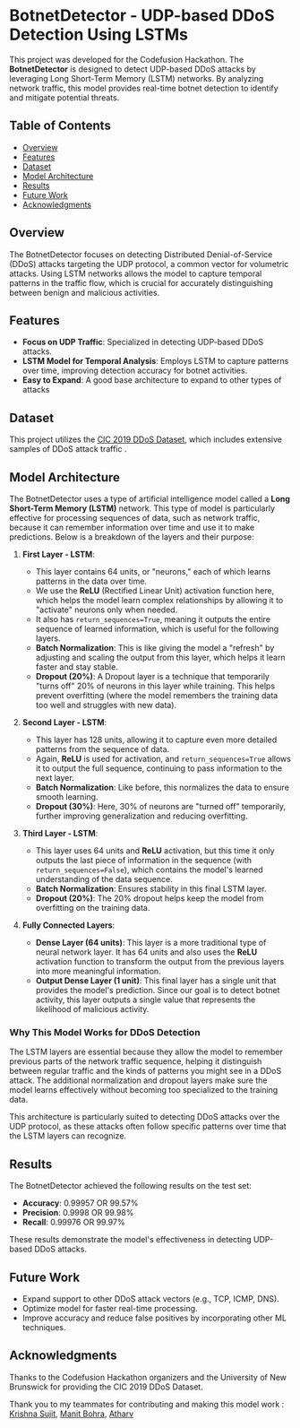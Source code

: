 # BotnetDetector - UDP-based DDoS Detection Using LSTMs

This project was developed for the Codefusion Hackathon. The **BotnetDetector** is designed to detect UDP-based DDoS attacks by leveraging Long Short-Term Memory (LSTM) networks. By analyzing network traffic, this model provides real-time botnet detection to identify and mitigate potential threats.

## Table of Contents
- [Overview](#overview)
- [Features](#features)
- [Dataset](#dataset)
- [Model Architecture](#model-architecture)
- [Results](#results)
- [Future Work](#future-work)
- [Acknowledgments](#acknowledgments)

## Overview
The BotnetDetector focuses on detecting Distributed Denial-of-Service (DDoS) attacks targeting the UDP protocol, a common vector for volumetric attacks. Using LSTM networks allows the model to capture temporal patterns in the traffic flow, which is crucial for accurately distinguishing between benign and malicious activities.

## Features
- **Focus on UDP Traffic**: Specialized in detecting UDP-based DDoS attacks.
- **LSTM Model for Temporal Analysis**: Employs LSTM to capture patterns over time, improving detection accuracy for botnet activities.
- **Easy to Expand**: A good base architecture to expand to other types of attacks

## Dataset
This project utilizes the [CIC 2019 DDoS Dataset](https://www.unb.ca/cic/datasets/ddos-2019.html), which includes extensive samples of DDoS attack traffic .

## Model Architecture
The BotnetDetector uses a type of artificial intelligence model called a **Long Short-Term Memory (LSTM)** network. This type of model is particularly effective for processing sequences of data, such as network traffic, because it can remember information over time and use it to make predictions. Below is a breakdown of the layers and their purpose:

1. **First Layer - LSTM**:
   - This layer contains 64 units, or "neurons," each of which learns patterns in the data over time.
   - We use the **ReLU** (Rectified Linear Unit) activation function here, which helps the model learn complex relationships by allowing it to "activate" neurons only when needed.
   - It also has `return_sequences=True`, meaning it outputs the entire sequence of learned information, which is useful for the following layers.
   - **Batch Normalization**: This is like giving the model a "refresh" by adjusting and scaling the output from this layer, which helps it learn faster and stay stable.
   - **Dropout (20%)**: A Dropout layer is a technique that temporarily "turns off" 20% of neurons in this layer while training. This helps prevent overfitting (where the model remembers the training data too well and struggles with new data).

2. **Second Layer - LSTM**:
   - This layer has 128 units, allowing it to capture even more detailed patterns from the sequence of data.
   - Again, **ReLU** is used for activation, and `return_sequences=True` allows it to output the full sequence, continuing to pass information to the next layer.
   - **Batch Normalization**: Like before, this normalizes the data to ensure smooth learning.
   - **Dropout (30%)**: Here, 30% of neurons are "turned off" temporarily, further improving generalization and reducing overfitting.

3. **Third Layer - LSTM**:
   - This layer uses 64 units and **ReLU** activation, but this time it only outputs the last piece of information in the sequence (with `return_sequences=False`), which contains the model's learned understanding of the data sequence.
   - **Batch Normalization**: Ensures stability in this final LSTM layer.
   - **Dropout (20%)**: The 20% dropout helps keep the model from overfitting on the training data.

4. **Fully Connected Layers**:
   - **Dense Layer (64 units)**: This layer is a more traditional type of neural network layer. It has 64 units and also uses the **ReLU** activation function to transform the output from the previous layers into more meaningful information.
   - **Output Dense Layer (1 unit)**: This final layer has a single unit that provides the model's prediction. Since our goal is to detect botnet activity, this layer outputs a single value that represents the likelihood of malicious activity.

### Why This Model Works for DDoS Detection
The LSTM layers are essential because they allow the model to remember previous parts of the network traffic sequence, helping it distinguish between regular traffic and the kinds of patterns you might see in a DDoS attack. The additional normalization and dropout layers make sure the model learns effectively without becoming too specialized to the training data.

This architecture is particularly suited to detecting DDoS attacks over the UDP protocol, as these attacks often follow specific patterns over time that the LSTM layers can recognize.


## Results
The BotnetDetector achieved the following results on the test set:
- **Accuracy**: 0.99957 OR 99.57%
- **Precision**: 0.9998 OR 99.98%
- **Recall**: 0.99976 OR 99.97%
  
These results demonstrate the model's effectiveness in detecting UDP-based DDoS attacks.

## Future Work
- Expand support to other DDoS attack vectors (e.g., TCP, ICMP, DNS).
- Optimize model for faster real-time processing.
- Improve accuracy and reduce false positives by incorporating other ML techniques.

## Acknowledgments
Thanks to the Codefusion Hackathon organizers and the University of New Brunswick for providing the CIC 2019 DDoS Dataset.

Thank you to my teammates for contributing and making this model work :
                                                                         [Krishna Sujit](https://www.github.com/haxthehacc),
                                                                         [Manit Bohra](https://www.github.com/Alex-Hunterz), 
                                                                          [Atharv](https://www.github.com/atharvrawal)   

